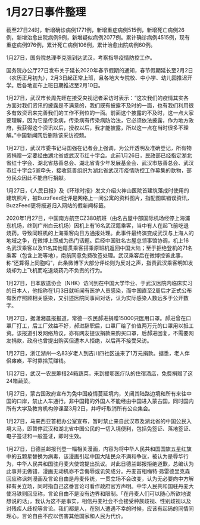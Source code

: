 # 1月27日事件整理

截至27日24时，新增确诊病例1771例，新增重症病例515例，新增死亡病例26例，新增治愈出院病例9例，新增疑似病例2077例。累计确诊病例4515例，现有重症病例976例，累计死亡病例106例，累计治愈出院病例60例。

1月27日，国务院总理李克强到达武汉，考察指导疫情防控工作。

国务院办公厅27日发布关于延长2020年春节假期的通知，春节假期延长至2月2日（农历正月初九），2月3日起正常上班，且各地大专院校、中小学、幼儿园推迟开学。后各地宣布上班日期推迟至2月10日。

1月27日，武汉市长周先旺在接受央视记者采访时表示：“这次我们的疫情其实各方面对我们资讯的披露是不满意的，我们既有披露不及时的一面，也有我们利用很多有效资讯来完善我们的工作不到位的一面。前面这个披露的不及时，这一点大家要理解，因为它是传染病，传染病有传染病防治法，它必须依法披露，作为地方政府，我获得这个资讯以后，授权以后，我才能披露，所以这一点在当时很多不理解。”中国新闻网后删除该采访视频。

1月27日，武汉市委书记马国强在记者会上强调，为公开透明及准确登记，所有物资捐赠一定要经由湖北省或武汉市红十字会。此前1月26日，民政部已经指定湖北省红十字会、湖北省慈善总会、湖北省青少年发展基金会、武汉市慈善总会、武汉市红十字会5家牵头，接收慈善组织为湖北省武汉市疫情防控工作募集的款物，部分民众因此不能自行捐献。

1月27日，《人民日报》及《环球时报》发文介绍火神山医院首建筑落成时使用的建筑照片，被BuzzFeed批评是网络上一间公寓的资料图片，指配图属错误资讯，BuzzFeed更将报道归入网站的假新闻标籤。

2020年1月27日，中国南方航空CZ380航班（由名古屋中部国际机场经停上海浦东机场，终到广州白云机场）因机上有16名武汉籍乘客，当中有人在起飞前吃退烧药，导致同班机的上海乘客向日方通报处理。此事件最终演变成武汉与上海人的地域之争，在微博上即成为热门话题。后经中国驻名古屋总领事馆协调，机上16名武汉乘客以及11名其他籍贯乘客搭乘原班机返回中国大陆；至于拒绝登机的71名乘客（包含上海等地），南航同意免费改签处理。武汉乘客后在微博控诉此事，称“还算得上同胞吗”，此条微博下大部分评论则为反对之声，指责武汉乘客明知发烧却为上飞机而吃退烧药乃不负责的行为。

1月27日，日本放送协会（NHK）访问到在中国大学毕业、于武汉医院内临床实习的日本人，他指称在1月3日就听闻有医护人员感染，而中国直至2周后才正式公布有医疗照顾相关感染，又引述医院同事间对话，认为实际感染人数远多于公开数字。

1月27日，据潇湘晨报报道，常德一农民郝进捐赠15000只医用口罩。郝进曾在口罩厂打工，后工厂效益不好，郝进辞职后，口罩厂给了价值两万元的口罩用以抵工资。该报道引发网络热议，亦有网友提议捐款来购买口罩，后郝进回复，不需要网友捐款，政府也曾提出购买但遭本人拒绝，以后再不接受采访。

1月27日，浙江湖州一名83岁老人到吉川四社区送来了1万元捐款。据悉，老人伴侣瘫痪，平时靠拾荒赚钱。

1月27日，武汉一农民筹措24箱蔬菜，来到援鄂医疗队的住宿酒店，免费捐赠了这24箱蔬菜。

1月27日，蒙古国政府宣布为免中国疫情蔓延境内，关闭其陆路边境和所有来往中国的口岸，禁止人车通行。非中国籍的外国人不能经由中国进入蒙古国。同时国内所有大学及教育机构停课至3月2日，并呼吁取消所有公众集会。

1月27日，马来西亚首相办公室宣布，暂时禁止来自武汉市及湖北省的中国公民入境大马，即暂停武汉和湖北省中国公民的一切入境便利，包括免签证、落地签证、电子签证和一般签证，即时生效。

1月27日，日德兰邮报刊登一幅相关漫画，内容为将中华人民共和国国旗五星红旗中的五颗星替换为病毒，该漫画引起中国大陆民众不满和争议，被认为是辱华行为，中华人民共和国驻丹麦大使馆提出抗议。对此日德兰邮报拒绝道歉，总编认为此事并无做错，漫画无动机亦不含侮辱或讥笑成分。丹麦首相梅特·弗雷德里克森回应称讽刺漫画及言论自由是丹麦传统，一贯立场不会改变，认为无必要向中方解释有关立场，同时指自己这番言论可看作政府官方声明。中华人民共和国驻丹麦大使冯铁则回应称，言论自由不是没有边界和限制。「在丹麦人们可以随心所欲地说想说的话」，我认为这不是事实，相信丹麦社会不会接受种族歧视、性别歧视以及对残疾人歧视等言论。我们都是人，在别人遭遇不幸的时候，应该有起码的同情同理心，言论自由不应以伤害其他国家和人民为代价。
